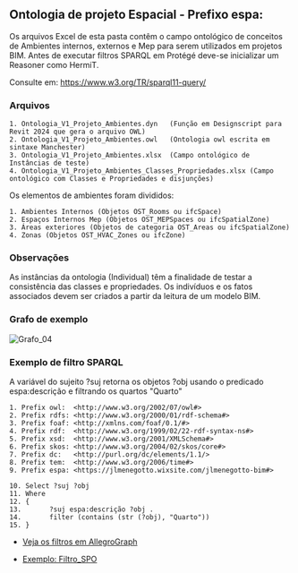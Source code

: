 ## Ontologia de projeto Espacial - Prefixo espa:
Os arquivos Excel de esta pasta contêm o campo ontológico de conceitos de Ambientes internos, externos e Mep para serem utilizados em projetos BIM.
Antes de executar filtros SPARQL em Protégé deve-se inicializar um Reasoner como HermiT. 

Consulte em: https://www.w3.org/TR/sparql11-query/

### Arquivos
    1. Ontologia_V1_Projeto_Ambientes.dyn   (Função em Designscript para Revit 2024 que gera o arquivo OWL)
    2. Ontologia_V1_Projeto_Ambientes.owl   (Ontologia owl escrita em sintaxe Manchester)
    3. Ontologia_V1_Projeto_Ambientes.xlsx  (Campo ontológico de Instâncias de teste)
    4. Ontologia_V1_Projeto_Ambientes_Classes_Propriedades.xlsx (Campo ontológico com Classes e Propriedades e disjunções) 

Os elementos de ambientes foram divididos: 

    1. Ambientes Internos (Objetos OST_Rooms ou ifcSpace)
    2. Espaços Internos Mep (Objetos OST_MEPSpaces ou ifcSpatialZone)
    3. Áreas exteriores (Objetos de categoria OST_Areas ou ifcSpatialZone)
    4. Zonas (Objetos OST_HVAC_Zones ou ifcZone)

### Observações
As instâncias da ontologia (Individual) têm a finalidade de testar a consistência das classes e propriedades. 
Os indivíduos e os fatos associados devem ser criados a partir da leitura de um modelo BIM.

### Grafo de exemplo 
![Grafo_04](https://github.com/JLMenegotto/OntologiaBIM/assets/9437020/9b139e35-4c91-4480-a790-298d8c7d6b7c)

### Exemplo de filtro SPARQL 
A variável do sujeito ?suj retorna os objetos ?obj usando o predicado espa:descrição e filtrando os quartos "Quarto"

    1. Prefix owl:  <http://www.w3.org/2002/07/owl#>
    2. Prefix rdfs: <http://www.w3.org/2000/01/rdf-schema#>
    3. Prefix foaf: <http://xmlns.com/foaf/0.1/#>
    4. Prefix rdf:  <http://www.w3.org/1999/02/22-rdf-syntax-ns#>
    5. Prefix xsd:  <http://www.w3.org/2001/XMLSchema#>
    6. Prefix skos: <http://www.w3.org/2004/02/skos/core#>
    7. Prefix dc:   <http://purl.org/dc/elements/1.1/>
    8. Prefix tem:  <http://www.w3.org/2006/time#>
    9. Prefix espa: <https://jlmenegotto.wixsite.com/jlmenegotto-bim#>
    
    10. Select ?suj ?obj 
    11. Where
    12. {
    13.       ?suj espa:descrição ?obj .
    14.       filter (contains (str (?obj), "Quarto"))
    15. }

- [Veja os filtros em AllegroGraph ](https://ag132vl3gqf5dw9c.allegrograph.cloud/webview/repositories/OBIM/exec-query/anonymous/sa6FJP-X4BPF_g530CfyR/results?text=Select+%3Fs+%3Fo+%0A++++Where%0A++++%7B%0A+++++++++++%3Fs++arq%3Adescri%C3%A7%C3%A3o+%3Fo+.%0A+++++++++++filter+%28contains+%28str+%28%3Fo%29%2C+%22Quarto%22%29%29+%0A++++%7D&language=SPARQL)

- [Exemplo: Filtro_SPO](https://ag132vl3gqf5dw9c.allegrograph.cloud/classic-webview#/repositories/OBIM/query/d/%23%20View%20triples%0ASELECT%20?s%20?p%20?o%20%7B%20?s%20?p%20?o%20.%20%7D)
 

